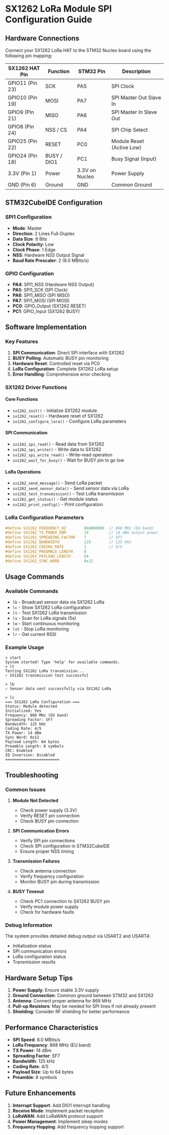 # SX1262 LoRa Module SPI Configuration Guide

## Hardware Connections

Connect your SX1262 LoRa HAT to the STM32 Nucleo board using the following pin mapping:

| SX1262 HAT Pin  | Function        | STM32 Pin           | Description                    |
| --------------- | --------------- | ------------------- | ------------------------------ |
| GPIO11 (Pin 23) | SCK             | PA5                 | SPI Clock                      |
| GPIO10 (Pin 19) | MOSI            | PA7                 | SPI Master Out Slave In        |
| GPIO9 (Pin 21)  | MISO            | PA6                 | SPI Master In Slave Out        |
| GPIO8 (Pin 24)  | NSS / CS        | PA4                 | SPI Chip Select                |
| GPIO25 (Pin 22) | RESET           | PC0                 | Module Reset (Active Low)      |
| GPIO24 (Pin 18) | BUSY / DIO1     | PC1                 | Busy Signal (Input)            |
| 3.3V (Pin 1)    | Power           | 3.3V on Nucleo      | Power Supply                   |
| GND (Pin 6)     | Ground          | GND                 | Common Ground                   |

## STM32CubeIDE Configuration

### SPI1 Configuration
- **Mode**: Master
- **Direction**: 2 Lines Full-Duplex
- **Data Size**: 8 Bits
- **Clock Polarity**: Low
- **Clock Phase**: 1 Edge
- **NSS**: Hardware NSS Output Signal
- **Baud Rate Prescaler**: 2 (8.0 MBits/s)

### GPIO Configuration
- **PA4**: SPI1_NSS (Hardware NSS Output)
- **PA5**: SPI1_SCK (SPI Clock)
- **PA6**: SPI1_MISO (SPI MISO)
- **PA7**: SPI1_MOSI (SPI MOSI)
- **PC0**: GPIO_Output (SX1262 RESET)
- **PC1**: GPIO_Input (SX1262 BUSY)

## Software Implementation

### Key Features

1. **SPI Communication**: Direct SPI interface with SX1262
2. **BUSY Polling**: Automatic BUSY pin monitoring
3. **Hardware Reset**: Controlled reset via PC0
4. **LoRa Configuration**: Complete SX1262 LoRa setup
5. **Error Handling**: Comprehensive error checking

### SX1262 Driver Functions

#### Core Functions
- `sx1262_init()` - Initialize SX1262 module
- `sx1262_reset()` - Hardware reset of SX1262
- `sx1262_configure_lora()` - Configure LoRa parameters

#### SPI Communication
- `sx1262_spi_read()` - Read data from SX1262
- `sx1262_spi_write()` - Write data to SX1262
- `sx1262_spi_write_read()` - Write-read operation
- `sx1262_wait_for_busy()` - Wait for BUSY pin to go low

#### LoRa Operations
- `sx1262_send_message()` - Send LoRa packet
- `sx1262_send_sensor_data()` - Send sensor data via LoRa
- `sx1262_test_transmission()` - Test LoRa transmission
- `sx1262_get_status()` - Get module status
- `sx1262_print_config()` - Print configuration

### LoRa Configuration Parameters

```c
#define SX1262_FREQUENCY_HZ        868000000  // 868 MHz (EU band)
#define SX1262_TX_POWER_DBM        14         // 14 dBm output power
#define SX1262_SPREADING_FACTOR    7          // SF7
#define SX1262_BANDWIDTH           125        // 125 kHz
#define SX1262_CODING_RATE         1          // 4/5
#define SX1262_PREAMBLE_LENGTH     8
#define SX1262_PAYLOAD_LENGTH      64
#define SX1262_SYNC_WORD           0x12
```

## Usage Commands

### Available Commands
- `lb` - Broadcast sensor data via SX1262 LoRa
- `lc` - Show SX1262 LoRa configuration
- `lt` - Test SX1262 LoRa transmission
- `ls` - Scan for LoRa signals (5s)
- `lm` - Start continuous monitoring
- `lst` - Stop LoRa monitoring
- `lr` - Get current RSSI

### Example Usage
```
> start
System started! Type 'help' for available commands.
> lt
Testing SX1262 LoRa transmission...
✓ SX1262 transmission test successful

> lb
✓ Sensor data sent successfully via SX1262 LoRa

> lc
=== SX1262 LoRa Configuration ===
Status: Module detected
Initialized: Yes
Frequency: 868 MHz (EU band)
Spreading Factor: SF7
Bandwidth: 125 kHz
Coding Rate: 4/5
TX Power: 14 dBm
Sync Word: 0x12
Payload Length: 64 bytes
Preamble Length: 8 symbols
CRC: Enabled
IQ Inversion: Disabled
========================
```

## Troubleshooting

### Common Issues

1. **Module Not Detected**
   - Check power supply (3.3V)
   - Verify RESET pin connection
   - Check BUSY pin connection

2. **SPI Communication Errors**
   - Verify SPI pin connections
   - Check SPI configuration in STM32CubeIDE
   - Ensure proper NSS timing

3. **Transmission Failures**
   - Check antenna connection
   - Verify frequency configuration
   - Monitor BUSY pin during transmission

4. **BUSY Timeout**
   - Check PC1 connection to SX1262 BUSY pin
   - Verify module power supply
   - Check for hardware faults

### Debug Information

The system provides detailed debug output via USART2 and USART4:
- Initialization status
- SPI communication errors
- LoRa configuration status
- Transmission results

## Hardware Setup Tips

1. **Power Supply**: Ensure stable 3.3V supply
2. **Ground Connection**: Common ground between STM32 and SX1262
3. **Antenna**: Connect proper antenna for 868 MHz
4. **Pull-up Resistors**: May be needed for SPI lines if not already present
5. **Shielding**: Consider RF shielding for better performance

## Performance Characteristics

- **SPI Speed**: 8.0 MBits/s
- **LoRa Frequency**: 868 MHz (EU band)
- **TX Power**: 14 dBm
- **Spreading Factor**: SF7
- **Bandwidth**: 125 kHz
- **Coding Rate**: 4/5
- **Payload Size**: Up to 64 bytes
- **Preamble**: 8 symbols

## Future Enhancements

1. **Interrupt Support**: Add DIO1 interrupt handling
2. **Receive Mode**: Implement packet reception
3. **LoRaWAN**: Add LoRaWAN protocol support
4. **Power Management**: Implement sleep modes
5. **Frequency Hopping**: Add frequency hopping support 